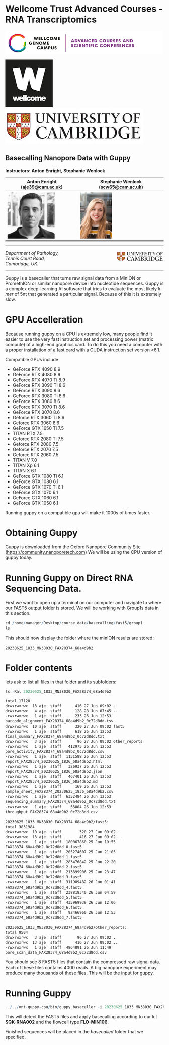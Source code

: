Wellcome Trust Advanced Courses - RNA Transcriptomics
===============================
![WTAC](../../images/acsc_logo.png)

![Wellcome](../../images/wellcome_logo.png)
![Cambridge](../../images/cambridge.jpg)

Basecalling Nanopore Data with Guppy
-------------------------------------------------------------------

**Instructors: Anton Enright, Stephanie Wenlock**

|Anton Enright (aje39@cam.ac.uk) | Stephanie Wenlock (scw65@cam.ac.uk)|
|---------------------------|------------------------------------|
|<img src="../../images/anton.jpg" height="150">|<img src="../../images/steph.png" height="150">|

***

<img src="../../images/cambridge.jpg" align="right" width="150">

_Department of Pathology,  
Tennis Court Road,  
Cambridge, UK._  

***

Guppy is a basecaller that turns raw signal data from a MinION or PromethION or similar nanopore device into nucleotide sequences. Guppy is a complex deep-learning AI software that tries to evaluate the most likely *k-mer* of 5nt that generated a particular signal. Because of this it is extremely slow.

# GPU Accelleration

Because running guppy on a CPU is extremely low, many people find it easier to use the very fast instruction set and processing power (matrix compute) of a high-end graphics card. To do this you need a computer with a proper installation of a fast card with a CUDA instruction set version >6.1.

Compatible GPUs include:

* GeForce RTX 4090	8.9
* GeForce RTX 4080	8.9
* GeForce RTX 4070 Ti	8.9
* GeForce RTX 3090 Ti	8.6
* GeForce RTX 3090	8.6
* GeForce RTX 3080 Ti	8.6
* GeForce RTX 3080	8.6
* GeForce RTX 3070 Ti	8.6
* GeForce RTX 3070	8.6
* Geforce RTX 3060 Ti	8.6
* Geforce RTX 3060	8.6
* GeForce GTX 1650 Ti	7.5
* TITAN RTX	7.5
* Geforce RTX 2080 Ti	7.5
* Geforce RTX 2080	7.5
* Geforce RTX 2070	7.5
* Geforce RTX 2060	7.5
* TITAN V	7.0
* TITAN Xp	6.1
* TITAN X	6.1
* GeForce GTX 1080 Ti	6.1
* GeForce GTX 1080	6.1
* GeForce GTX 1070 Ti	6.1
* GeForce GTX 1070	6.1
* GeForce GTX 1060	6.1
* GeForce GTX 1050	6.1

Running guppy on a compatible gpu will make it 1000s of times faster.

# Obtaining Guppy 

Guppy is downloaded from the Oxford Nanopore Community Site (https://community.nanoporetech.com)
We will be using the CPU version of guppy today.

# Running Guppy on Direct RNA Sequencing Data.

First we want to open up a terminal on our computer and navigate to where our FAST5 output folder is stored. We will be working with Group1s data in this section.

``` r
cd /home/manager/Desktop/course_data/basecalling/fast5/group1
ls  
```

This should now display the folder where the minION results are stored:
```
20230625_1833_MN38030_FAX28374_68a4d9b2
```

# Folder contents
lets ask to list all files in that folder and its subfolders:
``` r
ls -Ral 20230625_1833_MN38030_FAX28374_68a4d9b2

```


```
total 17120
drwxrwxrwx  13 aje  staff      416 27 Jun 09:02 .
drwxrwxrwx   4 aje  staff      128 28 Jun 07:45 ..
-rwxrwxrwx   1 aje  staff      233 26 Jun 12:53 barcode_alignment_FAX28374_68a4d9b2_0c72d8dd.tsv
drwxrwxrwx  10 aje  staff      320 27 Jun 09:02 fast5
-rwxrwxrwx   1 aje  staff      618 26 Jun 12:53 final_summary_FAX28374_68a4d9b2_0c72d8dd.txt
drwxrwxrwx   3 aje  staff       96 27 Jun 09:02 other_reports
-rwxrwxrwx   1 aje  staff   412975 26 Jun 12:53 pore_activity_FAX28374_68a4d9b2_0c72d8dd.csv
-rwxrwxrwx   1 aje  staff  1131588 26 Jun 12:53 report_FAX28374_20230625_1836_68a4d9b2.html
-rwxrwxrwx   1 aje  staff   326937 26 Jun 12:53 report_FAX28374_20230625_1836_68a4d9b2.json
-rwxrwxrwx   1 aje  staff   467401 26 Jun 12:53 report_FAX28374_20230625_1836_68a4d9b2.md
-rwxrwxrwx   1 aje  staff      169 26 Jun 12:53 sample_sheet_FAX28374_20230625_1836_68a4d9b2.csv
-rwxrwxrwx   1 aje  staff  6352484 26 Jun 12:53 sequencing_summary_FAX28374_68a4d9b2_0c72d8dd.txt
-rwxrwxrwx   1 aje  staff    53004 26 Jun 12:53 throughput_FAX28374_68a4d9b2_0c72d8dd.csv

20230625_1833_MN38030_FAX28374_68a4d9b2/fast5:
total 3831984
drwxrwxrwx  10 aje  staff        320 27 Jun 09:02 .
drwxrwxrwx  13 aje  staff        416 27 Jun 09:02 ..
-rwxrwxrwx   1 aje  staff  180067860 25 Jun 19:55 FAX28374_68a4d9b2_0c72d8dd_0.fast5
-rwxrwxrwx   1 aje  staff  205274607 25 Jun 21:05 FAX28374_68a4d9b2_0c72d8dd_1.fast5
-rwxrwxrwx   1 aje  staff  283476842 25 Jun 22:20 FAX28374_68a4d9b2_0c72d8dd_2.fast5
-rwxrwxrwx   1 aje  staff  213899906 25 Jun 23:47 FAX28374_68a4d9b2_0c72d8dd_3.fast5
-rwxrwxrwx   1 aje  staff  311989482 26 Jun 01:41 FAX28374_68a4d9b2_0c72d8dd_4.fast5
-rwxrwxrwx   1 aje  staff  238818340 26 Jun 04:59 FAX28374_68a4d9b2_0c72d8dd_5.fast5
-rwxrwxrwx   1 aje  staff  435969939 26 Jun 12:06 FAX28374_68a4d9b2_0c72d8dd_6.fast5
-rwxrwxrwx   1 aje  staff   92466960 26 Jun 12:53 FAX28374_68a4d9b2_0c72d8dd_7.fast5

20230625_1833_MN38030_FAX28374_68a4d9b2/other_reports:
total 9504
drwxrwxrwx   3 aje  staff       96 27 Jun 09:02 .
drwxrwxrwx  13 aje  staff      416 27 Jun 09:02 ..
-rwxrwxrwx   1 aje  staff  4864891 26 Jun 11:49 pore_scan_data_FAX28374_68a4d9b2_0c72d8dd.csv
```

You should see 8 FAST5 files that contain the compressed raw signal data. Each of these files contains 4000 reads. A big nanopore experiment may produce many thousands of these files. This will be the input for guppy.

# Running Guppy

``` r
../../ont-guppy-cpu/bin/guppy_basecaller -i 20230625_1833_MN38030_FAX28374_68a4d9b2/fast5 -s basecalled --kit SQK-RNA002 --flowcell FLO-MIN106

```

This will detect the FAST5 files and apply basecalling according to our kit **SQK-RNA002** and the flowcell type **FLO-MIN106**.

Finished sequences will be placed in the *basecalled* folder that we specified.

